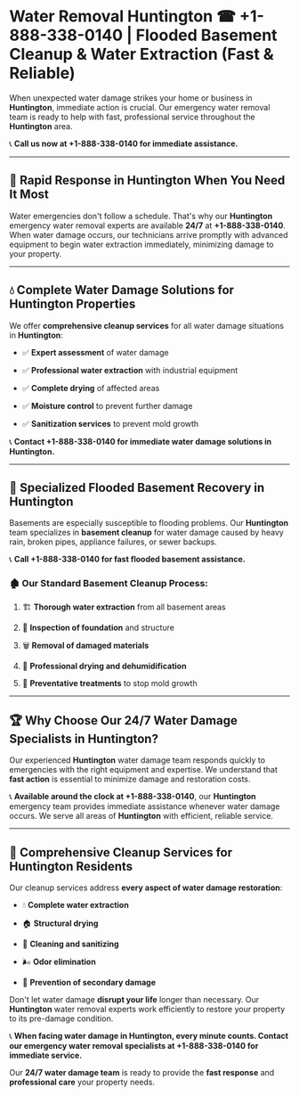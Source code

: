 # Water Removal Huntington ☎ +1-888-338-0140 | Flooded Basement Cleanup & Water Extraction (Fast & Reliable)

When unexpected water damage strikes your home or business in **Huntington**, immediate action is crucial. Our emergency water removal team is ready to help with fast, professional service throughout the **Huntington** area. 

📞 **Call us now at +1-888-338-0140 for immediate assistance.**
---
## 🚀 Rapid Response in Huntington When You Need It Most
Water emergencies don't follow a schedule. That's why our **Huntington** emergency water removal experts are available **24/7** at **+1-888-338-0140**. When water damage occurs, our technicians arrive promptly with advanced equipment to begin water extraction immediately, minimizing damage to your property.
---
## 💧 Complete Water Damage Solutions for Huntington Properties
We offer **comprehensive cleanup services** for all water damage situations in **Huntington**:
- ✅ **Expert assessment** of water damage  
- ✅ **Professional water extraction** with industrial equipment  
- ✅ **Complete drying** of affected areas  
- ✅ **Moisture control** to prevent further damage  
- ✅ **Sanitization services** to prevent mold growth  
📞 **Contact +1-888-338-0140 for immediate water damage solutions in Huntington.**
---
## 🌊 Specialized Flooded Basement Recovery in Huntington
Basements are especially susceptible to flooding problems. Our **Huntington** team specializes in **basement cleanup** for water damage caused by heavy rain, broken pipes, appliance failures, or sewer backups. 
📞 **Call +1-888-338-0140 for fast flooded basement assistance.**
### 🏚️ Our Standard Basement Cleanup Process:
1. 🏗️ **Thorough water extraction** from all basement areas  
2. 🔎 **Inspection of foundation** and structure  
3. 🗑️ **Removal of damaged materials**  
4. 💨 **Professional drying and dehumidification**  
5. 🚫 **Preventative treatments** to stop mold growth  
---
## 🏆 Why Choose Our 24/7 Water Damage Specialists in Huntington?
Our experienced **Huntington** water damage team responds quickly to emergencies with the right equipment and expertise. We understand that **fast action** is essential to minimize damage and restoration costs.
📞 **Available around the clock at +1-888-338-0140**, our **Huntington** emergency team provides immediate assistance whenever water damage occurs. We serve all areas of **Huntington** with efficient, reliable service.
---
## 🧹 Comprehensive Cleanup Services for Huntington Residents
Our cleanup services address **every aspect of water damage restoration**:
- 💧 **Complete water extraction**  
- 🏠 **Structural drying**  
- 🧼 **Cleaning and sanitizing**  
- 🌬️ **Odor elimination**  
- 🚫 **Prevention of secondary damage**  
Don't let water damage **disrupt your life** longer than necessary. Our **Huntington** water removal experts work efficiently to restore your property to its pre-damage condition.
📞 **When facing water damage in Huntington, every minute counts. Contact our emergency water removal specialists at +1-888-338-0140 for immediate service.**
Our **24/7 water damage team** is ready to provide the **fast response** and **professional care** your property needs.
